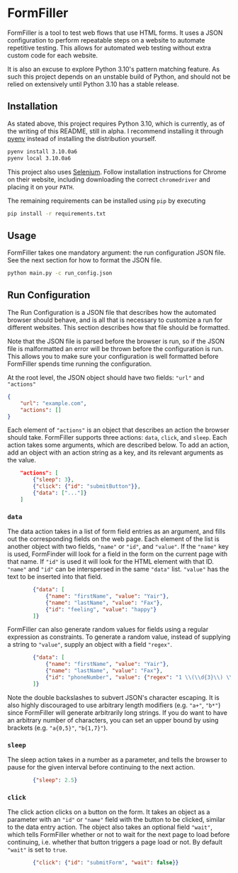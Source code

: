 # FormFiller

FormFiller is a tool to test web flows that use HTML forms. It uses a JSON configuration to perform repeatable steps on a website to automate repetitive testing. This allows for automated web testing without extra custom code for each website.  

It is also an excuse to explore Python 3.10's pattern matching feature. As such this project depends on an unstable build of Python, and should not be relied on extensively until Python 3.10 has a stable release.  

## Installation
As stated above, this project requires Python 3.10, which is currently, as of the writing of this README, still in alpha. I recommend installing it through [pyenv](https://github.com/pyenv/pyenv) instead of installing the distribution yourself.
```bash
pyenv install 3.10.0a6
pyenv local 3.10.0a6
```

This project also uses [Selenium](https://selenium-python.readthedocs.io/). Follow installation instructions for Chrome on their website, including downloading the correct `chromedriver` and placing it on your `PATH`.

The remaining requirements can be installed using `pip` by executing
```bash
pip install -r requirements.txt
```

## Usage
FormFiller takes one mandatory argument: the run configuration JSON file. See the next section for how to format the JSON file.
```bash
python main.py -c run_config.json
```

## Run Configuration
The Run Configuration is a JSON file that describes how the automated browser should behave, and is all that is necessary to customize a run for different websites. This section describes how that file should be formatted.  

Note that the JSON file is parsed before the browser is run, so if the JSON file is malformatted an error will be thrown before the configuration is run. This allows you to make sure your configuration is well formatted before FormFiller spends time running the configuration.

At the root level, the JSON object should have two fields: `"url"` and `"actions"`
```json
{
    "url": "example.com",
    "actions": []
}
```

Each element of `"actions"` is an object that describes an action the browser should take. FormFiller supports three actions: `data`, `click`, and `sleep`. Each action takes some arguments, which are described below. To add an action, add an object with an action string as a key, and its relevant arguments as the value.
```json
    "actions": [
        {"sleep": 3},
        {"click": {"id": "submitButton"}},
        {"data": ["..."]}
    ]
```

### `data`
The data action takes in a list of form field entries as an argument, and fills out the corresponding fields on the web page. Each element of the list is another object with two fields, `"name"` or `"id"`, and `"value"`. If the `"name"` key is used, FormFinder will look for a field in the form on the current page with that name. If `"id"` is used it will look for the HTML element with that ID. `"name"` and `"id"` can be interspersed in the same `"data"` list. `"value"` has the text to be inserted into that field.
```json
        {"data": [
            {"name": "firstName", "value": "Yair"},
            {"name": "lastName", "value": "Fax"},
            {"id": "feeling", "value": "happy"}
        ]}
```

FormFiller can also generate random values for fields using a regular expression as constraints. To generate a random value, instead of supplying a string to `"value"`, supply an object with a field `"regex"`.
```json
        {"data": [
            {"name": "firstName", "value": "Yair"},
            {"name": "lastName", "value": "Fax"},
            {"id": "phoneNumber", "value": {"regex": "1 \\(\\d{3}\\) \\d{3}-\\d{4}"}}
        ]}
```

Note the double backslashes to subvert JSON's character escaping. It is also highly discouraged to use arbitrary length modifiers (e.g. `"a+"`, `"b*"`) since FormFiller will generate arbitrarily long strings. If you do want to have an arbitrary number of characters, you can set an upper bound by using brackets (e.g. `"a{0,5}"`, `"b{1,7}"`).

### `sleep`
The sleep action takes in a number as a parameter, and tells the browser to pause for the given interval before continuing to the next action.
```json
        {"sleep": 2.5}
```

### `click`
The click action clicks on a button on the form. It takes an object as a parameter with an `"id"` or `"name"` field with the button to be clicked, similar to the data entry action. The object also takes an optional field `"wait"`, which tells FormFiller whether or not to wait for the next page to load before continuing, i.e. whether that button triggers a page load or not. By default `"wait"` is set to `true`.
```json
        {"click": {"id": "submitForm", "wait": false}}
```